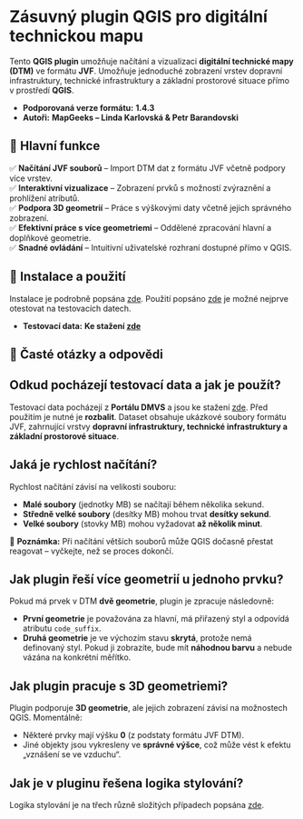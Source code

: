# **Zásuvný plugin QGIS pro digitální technickou mapu** 

Tento **QGIS plugin** umožňuje načítání a vizualizaci **digitální technické mapy (DTM)** ve formátu **JVF**. 
Umožňuje jednoduché zobrazení vrstev dopravní infrastruktury, technické infrastruktury a základní prostorové situace přímo v prostředí **QGIS**.  

- **Podporovaná verze formátu:** **1.4.3**  
- **Autoři:** **MapGeeks – Linda Karlovská & Petr Barandovski**  

## 🔹 **Hlavní funkce**  
✅ **Načítání JVF souborů** – Import DTM dat z formátu JVF včetně podpory více vrstev.  
✅ **Interaktivní vizualizace** – Zobrazení prvků s možností zvýraznění a prohlížení atributů.  
✅ **Podpora 3D geometrií** – Práce s výškovými daty včetně jejich správného zobrazení.  
✅ **Efektivní práce s více geometriemi** – Oddělené zpracování hlavní a doplňkové geometrie.  
✅ **Snadné ovládání** – Intuitivní uživatelské rozhraní dostupné přímo v QGIS.  

## 📌 **Instalace a použití**
Instalace je podrobně popsána [zde](/docs/instalace.md). Použití popsáno [zde](/docs/pouziti.md) je možné nejprve otestovat na testovacích datech.

- **Testovací data:** **Ke stažení [zde](/tests/data/test_data.zip)**  

## 📌 **Časté otázky a odpovědi**

## Odkud pocházejí testovací data a jak je použít?  
Testovací data pocházejí z **Portálu DMVS** a jsou ke stažení [zde](/tests/data/test_data.zip). Před použitím je nutné je **rozbalit**. Dataset obsahuje ukázkové soubory formátu JVF, zahrnující vrstvy **dopravní infrastruktury, technické infrastruktury a základní prostorové situace**.

## Jaká je rychlost načítání?  
Rychlost načítání závisí na velikosti souboru:  
- **Malé soubory** (jednotky MB) se načítají během několika sekund.  
- **Středně velké soubory** (desítky MB) mohou trvat **desítky sekund**.  
- **Velké soubory** (stovky MB) mohou vyžadovat **až několik minut**.  

🔹 **Poznámka:** Při načítání větších souborů může QGIS dočasně přestat reagovat – vyčkejte, než se proces dokončí.

## Jak plugin řeší více geometrií u jednoho prvku?  
Pokud má prvek v DTM **dvě geometrie**, plugin je zpracuje následovně:  
- **První geometrie** je považována za hlavní, má přiřazený styl a odpovídá atributu `code_suffix`.  
- **Druhá geometrie** je ve výchozím stavu **skrytá**, protože nemá definovaný styl. Pokud ji zobrazíte, bude mít **náhodnou barvu** a nebude vázána na konkrétní měřítko.  

## Jak plugin pracuje s 3D geometriemi?  
Plugin podporuje **3D geometrie**, ale jejich zobrazení závisí na možnostech QGIS. Momentálně:  
- Některé prvky mají výšku **0** (z podstaty formátu JVF DTM).  
- Jiné objekty jsou vykresleny ve **správné výšce**, což může vést k efektu „vznášení se ve vzduchu“.

## Jak je v pluginu řešena logika stylování?
Logika stylování je na třech různě složitých případech popsána [zde](/docs/logika-stylovani.md).

